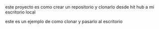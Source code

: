este proyecto es como crear un repositorio y clonarlo desde hit hub a mi escritorio local

este es un ejemplo de como clonar y pasarlo al escritorio
